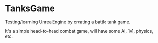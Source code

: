# TanksGame

Testing/learning UnrealEngine by creating a battle tank game.

It's a simple head-to-head combat game, will have some AI, 1v1, physics, etc.
